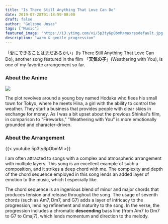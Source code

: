 ```yaml
---
title: "Is There Still Anything That Love Can Do"
date: 2019-07-28T01:18:59-08:00
draft: false
author: "Gelzone Unsas"
tags: ["Music"]
featured_image: 'https://i3.ytimg.com/vi/5p3ty6pObmM/maxresdefault.jpg'
description: "warm & gentle progression"
---
```


「愛にできることはまだあるかい」(Is There Still Anything That Love Can Do), another song featured in the film 「**天気の子**」(Weathering with You), is one of my favorite arrangement so far. <!--more-->

### About the Anime

![](https://images5.alphacoders.com/100/1003363.jpg)

The plot revolves around a young boy named Hodaka who flees his small town for Tokyo, where he meets Hina, a girl with the ability to control the weather. They start a business that provides people with clear skies in exchange for money. As I was a bit upset about the previous Shinkai's film, in comparison to "Fireworks," "Weathering with You" is more emotionally grounded and character-driven.

### About the Arrangement

{{< youtube 5p3ty6pObmM >}}

I am often attracted to songs with a complex and atmospheric arrangement with multiple layers. This song is an excellent example of such a composition, and it strikes a deep chord with me. The complexity and depth of the chord sequence employed in this song lends an added layer of emotion to the music, which I especially like.

The chord sequence is an ingenious blend of minor and major chords that produces tension and release throughout the song. The usage of seventh chords (such as Am7, Dm7, and G7) adds a layer of intricacy to the progression, lending refinement and maturity to the song. In the verse, the progression includes a chromatic **descending** bass line (from Am7 to Dm7 to G7 to Cmaj7), which lends momentum and direction to the melody.
